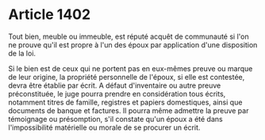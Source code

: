 # Article 1402

Tout bien, meuble ou immeuble, est réputé acquêt de communauté si l'on ne prouve qu'il est propre à l'un des époux par application d'une disposition de la loi.

Si le bien est de ceux qui ne portent pas en eux-mêmes preuve ou marque de leur origine, la propriété personnelle de l'époux, si elle est contestée, devra être établie par écrit. A défaut d'inventaire ou autre preuve préconstituée, le juge pourra prendre en considération tous écrits, notamment titres de famille, registres et papiers domestiques, ainsi que documents de banque et factures. Il pourra même admettre la preuve par témoignage ou présomption, s'il constate qu'un époux a été dans l'impossibilité matérielle ou morale de se procurer un écrit.
